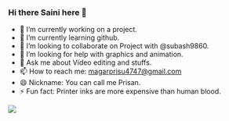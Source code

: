 ### Hi there Saini here 👋
- 🔭 I’m currently working on a project.
- 🌱 I’m currently learning github.
- 👯 I’m looking to collaborate on Project with @subash9860.
- 🤔 I’m looking for help with graphics and animation.
- 💬 Ask me about Video editing and stuffs.
- 📫 How to reach me: magarprisu4747@gmail.com
- 😄 Nickname: You can call me Prisan.
- ⚡ Fun fact: Printer inks are more expensive than human blood.

<img src="https://github-readme-stats.vercel.app/api?username=SainiThapa&&show_icons=true&title_color=ffffff&icon_color=bb2acf&text_color=daf7dc&bg_color=151515">
